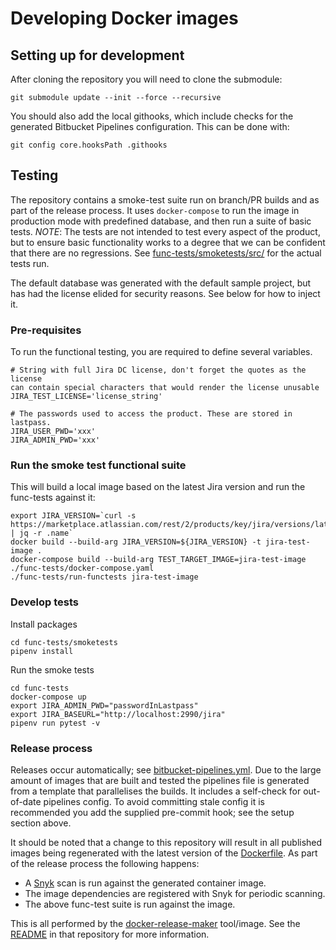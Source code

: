 # Developing Docker images

## Setting up for development

After cloning the repository you will need to clone the submodule:

```
git submodule update --init --force --recursive
```

You should also add the local githooks, which include checks for the generated
Bitbucket Pipelines configuration. This can be done with:

```
git config core.hooksPath .githooks
```

## Testing

The repository contains a smoke-test suite run on branch/PR builds and as part
of the release process. It uses `docker-compose` to run the image in production
mode with predefined database, and then run a suite of basic tests. *NOTE*: The
tests are not intended to test every aspect of the product, but to ensure basic
functionality works to a degree that we can be confident that there are no
regressions. See [func-tests/smoketests/src/](func-tests/smoketests/src/) for the actual tests run.

The default database was generated with the default sample project, but has had
the license elided for security reasons. See below for how to inject it.

### Pre-requisites

To run the functional testing, you are required to define several variables.

```
# String with full Jira DC license, don't forget the quotes as the license 
can contain special characters that would render the license unusable
JIRA_TEST_LICENSE='license_string' 

# The passwords used to access the product. These are stored in lastpass.
JIRA_USER_PWD='xxx'
JIRA_ADMIN_PWD='xxx'
```

### Run the smoke test functional suite

This will build a local image based on the latest Jira version and run the
func-tests against it:

```
export JIRA_VERSION=`curl -s https://marketplace.atlassian.com/rest/2/products/key/jira/versions/latest | jq -r .name`
docker build --build-arg JIRA_VERSION=${JIRA_VERSION} -t jira-test-image .
docker-compose build --build-arg TEST_TARGET_IMAGE=jira-test-image ./func-tests/docker-compose.yaml
./func-tests/run-functests jira-test-image
```

### Develop tests

Install packages

```
cd func-tests/smoketests
pipenv install
```

Run the smoke tests

```
cd func-tests
docker-compose up
export JIRA_ADMIN_PWD="passwordInLastpass"
export JIRA_BASEURL="http://localhost:2990/jira"
pipenv run pytest -v
```

### Release process

Releases occur automatically; see [bitbucket-pipelines.yml](bitbucket-pipelines.yml).
Due to the large amount of images that are built and tested the pipelines file
is generated from a template that parallelises the builds.  It includes a
self-check for out-of-date pipelines config. To avoid committing stale config it
is recommended you add the supplied pre-commit hook; see the setup section above.

It should be noted that a change to this repository will result in all published
images being regenerated with the latest version of the
[Dockerfile](Dockerfile). As part of the release process the following happens:

* A [Snyk](https://snyk.io) scan is run against the generated container image.
* The image dependencies are registered with Snyk for periodic scanning.
* The above func-test suite is run against the image.

This is all performed by the
[docker-release-maker](https://bitbucket.org/atlassian-docker/docker-release-maker/)
tool/image. See the
[README](https://bitbucket.org/atlassian-docker/docker-release-maker/src/master/README.md)
in that repository for more information.
